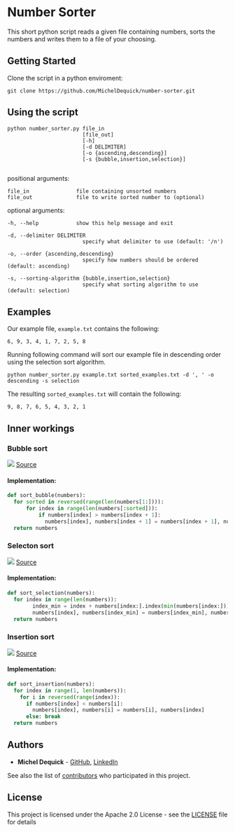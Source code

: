 # Number Sorter

This short python script reads a given file containing numbers, sorts the numbers and writes them to a file of your choosing.

## Getting Started
Clone the script in a python enviroment:
  ```
  git clone https://github.com/MichelDequick/number-sorter.git
  ```

## Using the script
```
python number_sorter.py file_in 
                        [file_out] 
                        [-h] 
                        [-d DELIMITER] 
                        [-o {ascending,descending}]
                        [-s {bubble,insertion,selection}]
                    
```


positional arguments:
```
file_in               file containing unsorted numbers
file_out              file to write sorted number to (optional)
```

optional arguments:
```
-h, --help            show this help message and exit

-d, --delimiter DELIMITER
                        specify what delimiter to use (default: '/n')

-o, --order {ascending,descending}
                        specify how numbers should be ordered (default: ascending)

-s, --sorting-algorithm {bubble,insertion,selection}
                        specify what sorting algorithm to use (default: selection)
```

## Examples
Our example file, `example.txt` contains the following:
```
6, 9, 3, 4, 1, 7, 2, 5, 8
```
Running following command will sort our example file in descending order using the selection sort algorithm.
```
python number_sorter.py example.txt sorted_examples.txt -d ', ' -o descending -s selection
```
The resulting `sorted_examples.txt` will contain the following:
```
9, 8, 7, 6, 5, 4, 3, 2, 1
```




## Inner workings

### Bubble sort 
![](https://upload.wikimedia.org/wikipedia/commons/c/c8/Bubble-sort-example-300px.gif)
[Source](https://en.wikipedia.org/wiki/Bubble_sort)

#### Implementation:
```python
def sort_bubble(numbers):
  for sorted in reversed(range(len(numbers[1:]))):
      for index in range(len(numbers[:sorted])):
          if numbers[index] > numbers[index + 1]:
            numbers[index], numbers[index + 1] = numbers[index + 1], numbers[index]
  return numbers
```



### Selecton sort
![](https://upload.wikimedia.org/wikipedia/commons/9/94/Selection-Sort-Animation.gif)
[Source](https://en.wikipedia.org/wiki/Selection_sort)

#### Implementation:
```python
def sort_selection(numbers):
  for index in range(len(numbers)):
        index_min = index + numbers[index:].index(min(numbers[index:]))
        numbers[index], numbers[index_min] = numbers[index_min], numbers[index]
  return numbers
```


### Insertion sort
![](https://upload.wikimedia.org/wikipedia/commons/0/0f/Insertion-sort-example-300px.gif)
[Source](https://en.wikipedia.org/wiki/Insertion_sort)

#### Implementation:
```python
def sort_insertion(numbers):
  for index in range(1, len(numbers)):
    for i in reversed(range(index)):
      if numbers[index] < numbers[i]:
        numbers[index], numbers[i] = numbers[i], numbers[index]
      else: break
  return numbers
```



## Authors

* **Michel Dequick** - [GitHub](https://github.com/MichelDequick), [LinkedIn](https://www.linkedin.com/in/michel-dequick-839927144/)

See also the list of [contributors](https://github.com/MichelDequick/number-sorter/contributors) who participated in this project.

## License

This project is licensed under the Apache 2.0 License - see the [LICENSE](LICENSE) file for details


